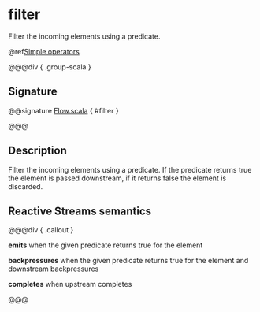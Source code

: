# filter

Filter the incoming elements using a predicate.

@ref[Simple operators](../index.md#simple-operators)

@@@div { .group-scala }

## Signature

@@signature [Flow.scala](/akka-stream/src/main/scala/akka/stream/scaladsl/Flow.scala) { #filter }

@@@

## Description

Filter the incoming elements using a predicate. If the predicate returns true the element is passed downstream, if
it returns false the element is discarded.

## Reactive Streams semantics

@@@div { .callout }

**emits** when the given predicate returns true for the element

**backpressures** when the given predicate returns true for the element and downstream backpressures

**completes** when upstream completes

@@@

